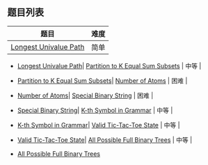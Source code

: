 ## 题目列表  
| 题目 | 难度 |  
|:---:|:---:|  
| [Longest Univalue Path](longest-univalue-path/question.md) | 简单 |   
  
 * [Longest Univalue Path](/home/scy/PycharmProjects/leetcode_book/book/recursion/longest-univalue-path/question.md)| [Partition to K Equal Sum Subsets](partition-to-k-equal-sum-subsets/question.md) | 中等 |   
  
 * [Partition to K Equal Sum Subsets](/home/scy/PycharmProjects/leetcode_book/book/recursion/partition-to-k-equal-sum-subsets/question.md)| [Number of Atoms](number-of-atoms/question.md) | 困难 |   
  
 * [Number of Atoms](/home/scy/PycharmProjects/leetcode_book/book/recursion/number-of-atoms/question.md)| [Special Binary String](special-binary-string/question.md) | 困难 |   
  
 * [Special Binary String](/home/scy/PycharmProjects/leetcode_book/book/recursion/special-binary-string/question.md)| [K-th Symbol in Grammar](k-th-symbol-in-grammar/question.md) | 中等 |   
  
 * [K-th Symbol in Grammar](/home/scy/PycharmProjects/leetcode_book/book/recursion/k-th-symbol-in-grammar/question.md)| [Valid Tic-Tac-Toe State](valid-tic-tac-toe-state/question.md) | 中等 |   
  
 * [Valid Tic-Tac-Toe State](/home/scy/PycharmProjects/leetcode_book/book/recursion/valid-tic-tac-toe-state/question.md)| [All Possible Full Binary Trees](all-possible-full-binary-trees/question.md) | 中等 |   
  
 * [All Possible Full Binary Trees](/home/scy/PycharmProjects/leetcode_book/book/recursion/all-possible-full-binary-trees/question.md)